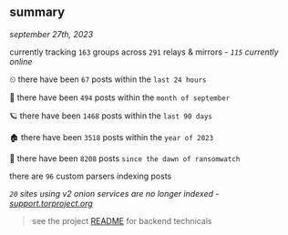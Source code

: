 
## summary
_september 27th, 2023_

currently tracking `163` groups across `291` relays & mirrors - _`115` currently online_

⏲ there have been `67` posts within the `last 24 hours`

🦈 there have been `494` posts within the `month of september`

🪐 there have been `1468` posts within the `last 90 days`

🏚 there have been `3518` posts within the `year of 2023`

🦕 there have been `8208` posts `since the dawn of ransomwatch`

there are `96` custom parsers indexing posts

_`20` sites using v2 onion services are no longer indexed - [support.torproject.org](https://support.torproject.org/onionservices/v2-deprecation/)_

> see the project [README](https://github.com/joshhighet/ransomwatch#ransomwatch--) for backend technicals
